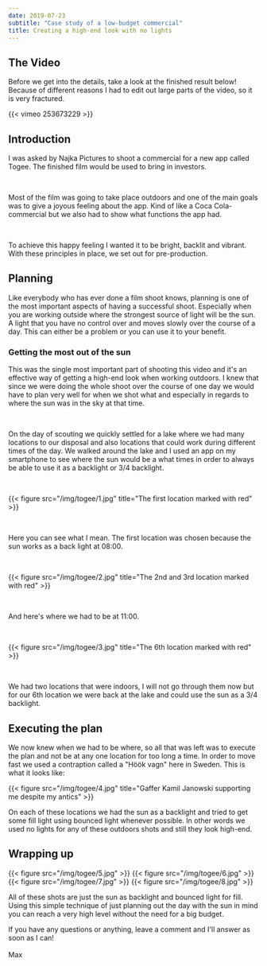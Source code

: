 ```yaml
---
date: 2019-07-23
subtitle: "Case study of a low-budget commercial"
title: Creating a high-end look with no lights
---
```


## The Video
Before we get into the details, take a look at the finished result below! Because of different reasons I had to edit out large parts of the video, so it is very fractured.

{{< vimeo 253673229 >}}

## Introduction
I was asked by Najka Pictures to shoot a commercial for a new app called Togee. The finished film would be used to bring in investors. 

<br>

Most of the film was going to take place outdoors and one of the main goals was to give a joyous feeling about the app. Kind of like a Coca Cola-commercial but we also had to show what functions the app had. 

<br> 

To achieve this happy feeling I wanted it to be bright, backlit and vibrant. With these principles in place, we set out for pre-production.

## Planning
Like everybody who has ever done a film shoot knows, planning is one of the most important aspects of having a successful shoot. Especially when you are working outside where the strongest source of light will be the sun. A light that you have no control over and moves slowly over the course of a day. This can either be a problem or you can use it to your benefit. 

### Getting the most out of the sun
This was the single most important part of shooting this video and it's an effective way of getting a high-end look when working outdoors. I knew that since we were doing the whole shoot over the course of one day we would have to plan very well for when we shot what and especially in regards to where the sun was in the sky at that time.

<br>

On the day of scouting we quickly settled for a lake where we had many locations to our disposal and also locations that could work during different times of the day. We walked around the lake and I used an app on my smartphone to see where the sun would be a what times in order to always be able to use it as a backlight or 3/4 backlight.

<br>

{{< figure src="/img/togee/1.jpg" title="The first location marked with red" >}}

<br>

Here you can see what I mean. The first location was chosen because the sun works as a back light at 08:00.

<br>

{{< figure src="/img/togee/2.jpg" title="The 2nd and 3rd location marked with red" >}}

<br>

And here's where we had to be at 11:00.

<br>

{{< figure src="/img/togee/3.jpg" title="The 6th location marked with red" >}}

<br>

We had two locations that were indoors, I will not go through them now but for our 6th location we were back at the lake and could use the sun as a 3/4 backlight.

## Executing the plan
We now knew when we had to be where, so all that was left was to execute the plan and not be at any one location for too long a time. In order to move fast we used a contraption called a "Höök vagn" here in Sweden. This is what it looks like:

{{< figure src="/img/togee/4.jpg" title="Gaffer Kamil Janowski supporting me despite my antics" >}}

On each of these locations we had the sun as a backlight and tried to get some fill light using bounced light whenever possible. In other words we used no lights for any of these outdoors shots and still they look high-end. 


## Wrapping up
{{< figure src="/img/togee/5.jpg" >}}
{{< figure src="/img/togee/6.jpg" >}}
{{< figure src="/img/togee/7.jpg" >}}
{{< figure src="/img/togee/8.jpg" >}}

All of these shots are just the sun as backlight and bounced light for fill. Using this simple technique of just planning out the day with the sun in mind you can reach a very high level without the need for a big budget.

If you have any questions or anything, leave a comment and I'll answer as soon as I can!
<br>
<br>
Max